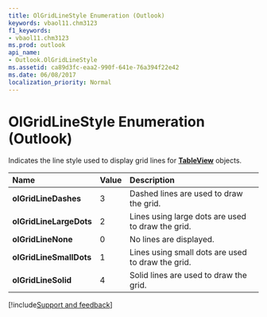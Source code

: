 ```yaml
---
title: OlGridLineStyle Enumeration (Outlook)
keywords: vbaol11.chm3123
f1_keywords:
- vbaol11.chm3123
ms.prod: outlook
api_name:
- Outlook.OlGridLineStyle
ms.assetid: ca89d3fc-eaa2-990f-641e-76a394f22e42
ms.date: 06/08/2017
localization_priority: Normal
---
```



# OlGridLineStyle Enumeration (Outlook)

Indicates the line style used to display grid lines for  **[TableView](Outlook.TableView.md)** objects.



|Name|Value|Description|
|:-----|:-----|:-----|
| **olGridLineDashes**|3|Dashed lines are used to draw the grid. |
| **olGridLineLargeDots**|2|Lines using large dots are used to draw the grid.|
| **olGridLineNone**|0|No lines are displayed.|
| **olGridLineSmallDots**|1|Lines using small dots are used to draw the grid.|
| **olGridLineSolid**|4|Solid lines are used to draw the grid.|

[!include[Support and feedback](~/includes/feedback-boilerplate.md)]